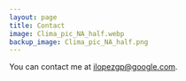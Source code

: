 ```yaml
---
layout: page
title: Contact
image: Clima_pic_NA_half.webp
backup_image: Clima_pic_NA_half.png
---
```


You can contact me at ilopezgp@google.com.
